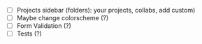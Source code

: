 - [ ] Projects sidebar (folders): your projects, collabs, add custom)
- [ ] Maybe change colorscheme (?)
- [ ] Form Validation (?)
- [ ] Tests (?)
